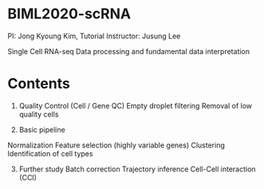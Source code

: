 # BIML2020-scRNA
PI: Jong Kyoung Kim, Tutorial Instructor: Jusung Lee

Single Cell RNA-seq Data processing and fundamental data interpretation

# Contents
1. Quality Control (Cell / Gene QC)
 Empty droplet filtering
 Removal of low quality cells
 
2. Basic pipeline

 Normalization
 Feature selection (highly variable genes)
 Clustering
 Identification of cell types
 
3. Further study
 Batch correction
 Trajectory inference
 Cell-Cell interaction (CCI)
